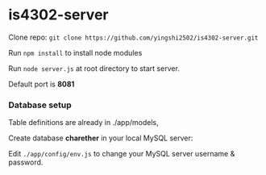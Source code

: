 # is4302-server

Clone repo: `git clone https://github.com/yingshi2502/is4302-server.git`

Run `npm install` to install node modules

Run `node server.js` at root directory to start server.

Default port is __8081__

### Database setup

Table definitions are already in ./app/models, 

Create database __charether__ in your local MySQL server:

Edit `./app/config/env.js` to change your MySQL server username & password.


